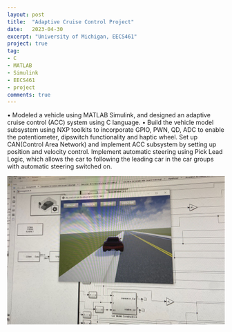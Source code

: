 ```yaml
---
layout: post
title:  "Adaptive Cruise Control Project"
date:   2023-04-30
excerpt: "University of Michigan, EECS461"
project: true
tag:
- C
- MATLAB
- Simulink
- EECS461
- project
comments: true
---
```


•	Modeled a vehicle using MATLAB Simulink, and designed an adaptive cruise control (ACC) system using C language. 
•	Build the vehicle model subsystem using NXP toolkits to incorporate GPIO, PWN, QD, ADC to enable the potentiometer, dipswitch functionality and haptic wheel. Set up CAN(Control Area Network) and implement ACC subsystem by setting up position and velocity control. Implement automatic steering using Pick Lead Logic, which allows the car to following the leading car in the car groups with automatic steering switched on.

![acc image](../assets/img/acc_1.jpeg)
